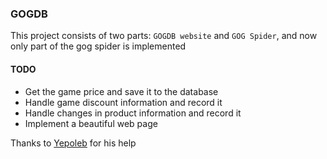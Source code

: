 ### GOGDB

This project consists of two parts: `GOGDB website` and `GOG Spider`, and now only part of the gog spider is implemented

#### TODO

- Get the game price and save it to the database
- Handle game discount information and record it
- Handle changes in product information and record it
- Implement a beautiful web page


Thanks to [Yepoleb](https://github.com/Yepoleb) for his help

